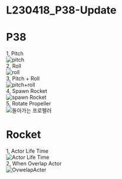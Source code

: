 # L230418_P38-Update
# P38
1, Pitch<br/>
![pitch](https://user-images.githubusercontent.com/129349158/233874993-9eae739f-ac45-4ff8-9b70-1d7265c2abc9.png)<br/>
2, Roll<br/>
![roll](https://user-images.githubusercontent.com/129349158/233875033-9036cc8f-7b5b-4f98-8db5-def505275185.png)<br/>
3, Pitch + Roll<br/>
![pitch+roll](https://user-images.githubusercontent.com/129349158/233874995-5d58f558-62af-490d-b3fe-753994d5138e.png)<br/>
4, Spawn Rocket<br/>
![spawn Rocket](https://user-images.githubusercontent.com/129349158/233875045-b5bf426c-30a9-4390-83c7-f8ca344db30d.png)<br/>
5, Rotate Propeller<br/>
![돌아가는 프로펠러](https://user-images.githubusercontent.com/129349158/233875061-384d4acb-6c85-49b0-88a8-1bf9559dd62c.png)<br/>

# Rocket
1, Actor Life Time<br/>
![Actor Life Time](https://user-images.githubusercontent.com/129349158/233875395-ed46b5fe-cbc8-4490-978a-de0777ca3902.png)<br/>
2, When Overlap Actor<br/>
![OvwelapActer](https://user-images.githubusercontent.com/129349158/233875462-06d88daf-c2f6-4e31-9fae-4e9d2fc1432f.png)<br/>
